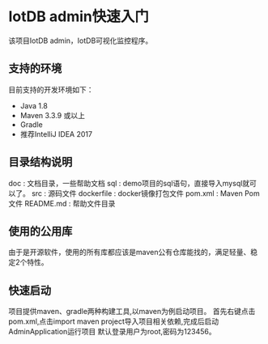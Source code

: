 # IotDB admin快速入门


该项目IotDB admin，IotDB可视化监控程序。


## 支持的环境

目前支持的开发环境如下：

- Java 1.8
- Maven 3.3.9 或以上
- Gradle
- 推荐IntelliJ IDEA 2017

## 目录结构说明

doc : 文档目录，一些帮助文档
sql : demo项目的sql语句，直接导入mysql就可以了。
src : 源码文件
dockerfile : docker镜像打包文件
pom.xml : Maven Pom文件
README.md : 帮助文件目录

## 使用的公用库

由于是开源软件，使用的所有库都应该是maven公有仓库能找的，满足轻量、稳定2个特性。


## 快速启动

项目提供maven、gradle两种构建工具,以maven为例启动项目。
首先右键点击pom.xml,点击import maven project导入项目相关依赖,完成后启动AdminApplication运行项目
默认登录用户为root,密码为123456。

